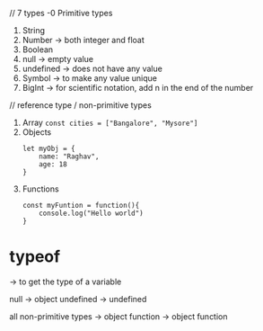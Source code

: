 // 7 types -0 Primitive types
1. String
2. Number -> both integer and float 
3. Boolean
4. null -> empty value
5. undefined -> does not have any value
6. Symbol -> to make any value unique
7. BigInt -> for scientific notation, add n in the end of the number

// reference type / non-primitive types
1. Array
    `const cities = ["Bangalore", "Mysore"]`
2. Objects
    ```
    let myObj = {
        name: "Raghav",
        age: 18
    }
    ```
3. Functions
    ```
    const myFuntion = function(){
        console.log("Hello world")
    }
    ```

# typeof 
-> to get the type of a variable

null -> object
undefined -> undefined

all non-primitive types -> object
function -> object function
